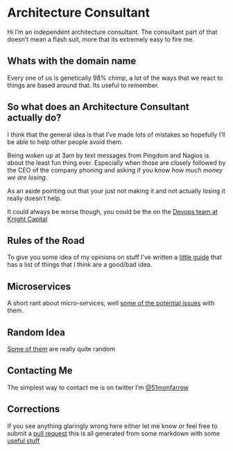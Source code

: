 # Architecture Consultant
Hi I’m an independent architecture consultant. The consultant part of that doesn’t mean a flash suit, more that its extremely easy to fire me.

## Whats with the domain name
Every one of us is genetically 98% chimp, a lot of the ways that we react to things are based around that. Its useful to remember.

## So what does an Architecture Consultant actually do?
I think that the general idea is that I’ve made lots of mistakes so hopefully I’ll be able to help other people avoid them.

Being woken up at 3am by text messages from Pingdom and Nagios is about the least fun thing ever. Especially when those are closely followed by the CEO of the company phoning and asking if you know *how much money we are losing*.

As an aside pointing out that your just not making it and not actually losing it really doesn’t help.

It could always be worse though, you could be the on the [Devops team at Knight Capital](http://dougseven.com/2014/04/17/knightmare-a-devops-cautionary-tale/)

## Rules of the Road
To give you some idea of my opinions on stuff I’ve written a [little guide](/rulesoftheroad.html) that has a list of things that I think are a good/bad idea.

## Microservices
A short rant about micro-services, well [some of the potential issues](/microservices.html) with them.

## Random Idea
[Some of them](ideas.md) are really quite random

## Contacting Me
The simplest way to contact me is on twitter I’m [@51monfarrow](https://twitter.com/51monfarrow)

## Corrections
If you see anything glaringly wrong here either let me know or feel free to submit a [pull request](https://github.com/s1monfarrow/mostlymonkey) this is all generated from some markdown with some [useful stuff](https://github.com/mixu/markdown-styles-lambda) 
